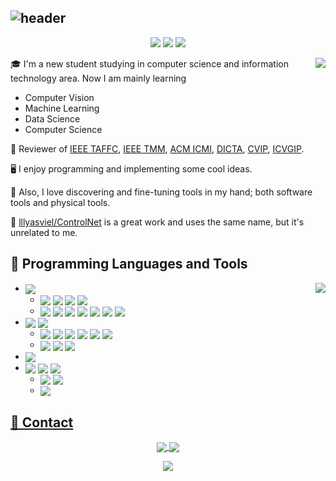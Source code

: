 ## ![header](https://capsule-render.vercel.app/api?type=Waving&color=timeGradient&height=200&animation=fadeIn&section=header&text=ControlNet&fontSize=60)

<div align="center">
 <img src="https://img.shields.io/github/followers/ControlNet?style=flat-square&color=lightblue">
 <img src="https://img.shields.io/github/stars/ControlNet?style=flat-square&color=red">
 <img src="https://cite.controlnet.space/all.svg">
</div>

<p></p>
<!-- <picture>
  <source media="(prefers-color-scheme: dark)" srcset="https://github-stats-vercel-inky.vercel.app/api?username=ControLNet&count_private=true&hide=contribs,prs&show_icons=true&theme=radical">
  <source media="(prefers-color-scheme: light)" srcset="https://github-stats-vercel-inky.vercel.app/api?username=ControLNet&count_private=true&hide=contribs,prs&show_icons=true&theme=default">
  <img align="right" src="https://github-stats-vercel-inky.vercel.app/api?username=ControLNet&count_private=true&hide=contribs,prs&show_icons=true&theme=radical">
</picture> -->
<img align="right" src="https://github-stats-vercel-inky.vercel.app/api?username=ControLNet&count_private=true&hide=contribs,prs&show_icons=true&theme=radical">

🎓 I'm a new student studying in computer science and information technology area. Now I am mainly learning
 -  Computer Vision
 -  Machine Learning
 -  Data Science 
 -  Computer Science

🔎 Reviewer of [IEEE TAFFC](https://ieeexplore.ieee.org/xpl/RecentIssue.jsp?punumber=5165369), [IEEE TMM](https://ieeexplore.ieee.org/xpl/RecentIssue.jsp?punumber=6046), [ACM ICMI](https://dl.acm.org/conference/icmi), [DICTA](https://www.dictaconference.org/), [CVIP](https://vnit.ac.in/cvip2022/), [ICVGIP](https://www.iitrpr.ac.in/ICVGIP/).

🖥️ I enjoy programming and implementing some cool ideas. 

🧰 Also, I love discovering and fine-tuning tools in my hand; both software tools and physical tools. 

🔔 [lllyasviel/ControlNet](https://github.com/lllyasviel/ControlNet) is a great work and uses the same name, but it's unrelated to me.


## 💾 Programming Languages and Tools

<picture>
  <source media="(prefers-color-scheme: dark)" srcset="https://github-stats-vercel-inky.vercel.app/api/top-langs/?username=ControlNet&layout=compact&theme=radical&langs_count=10&hide=Jupyter%20Notebook">
  <source media="(prefers-color-scheme: light)" srcset="https://github-stats-vercel-inky.vercel.app/api/top-langs/?username=ControlNet&layout=compact&theme=default&langs_count=10&hide=Jupyter%20Notebook">
  <img align="right" src="https://github-stats-vercel-inky.vercel.app/api/top-langs/?username=ControlNet&layout=compact&theme=radical&langs_count=10&hide=Jupyter%20Notebook">
</picture>

<ul>
    <li>
        <a href="https://www.python.org/" rel="nofollow"><img align="center"
                    src="https://img.shields.io/badge/Python-3776AB?logo=Python&style=flat-square&logoColor=white"
                    style="max-width:100%;"></a>
        <ul>
            <li><a href="https://www.jetbrains.com/pycharm/" rel="nofollow"><img align="center"
                        src="https://img.shields.io/badge/PyCharm-006600?logo=PyCharm&style=flat-square&logoColor=white"
                        style="max-width:100%;"></a> <a href="https://www.anaconda.com/" rel="nofollow"><img
                        align="center"
                        src="https://img.shields.io/badge/Anaconda-44A833?logo=Anaconda&style=flat-square&logoColor=white"
                        style="max-width:100%;"></a> <a href="https://jupyter.org/" rel="nofollow"><img align="center"
                        src="https://img.shields.io/badge/Jupyter-F37626?logo=Jupyter&style=flat-square&logoColor=white"
                        style="max-width:100%;"></a> <a href="https://pypi.org/" rel="nofollow"><img align="center"
                        src="https://img.shields.io/badge/PyPI-3775A9?logo=PyPI&style=flat-square&logoColor=white"
                        style="max-width:100%;"></a></li>
            <li><a href="https://numpy.org/" rel="nofollow"><img align="center"
                        src="https://img.shields.io/badge/NumPy-013243?logo=Numpy&style=flat-square&logoColor=white"
                        style="max-width:100%;"></a> <a href="https://pandas.pydata.org/" rel="nofollow"><img
                        align="center"
                        src="https://img.shields.io/badge/pandas-150458?logo=pandas&style=flat-square&logoColor=white"
                        style="max-width:100%;"></a> <a href="https://pytorch.org/" rel="nofollow"><img align="center"
                        src="https://img.shields.io/badge/PyTorch-EE4C2C?logo=PyTorch&style=flat-square&logoColor=white"
                        style="max-width:100%;"></a> <a href="https://www.pytorchlightning.ai/" rel="nofollow"><img
                        align="center"
                        src="https://img.shields.io/badge/Lightning-792EE5?logo=Lightning&style=flat-square&logoColor=white"
                        style="max-width:100%;"></a> <a href="https://www.tensorflow.org/" rel="nofollow"><img
                        align="center"
                        src="https://img.shields.io/badge/TensorFlow-FF6F00?logo=TensorFlow&style=flat-square&logoColor=white"
                        style="max-width:100%;"></a> <a href="https://scikit-learn.org/" rel="nofollow"><img
                        align="center"
                        src="https://img.shields.io/badge/Sklearn-F7931E?logo=scikit-learn&style=flat-square&logoColor=white"
                        style="max-width:100%;"></a> <a href="https://fastapi.tiangolo.com/" rel="nofollow"><img
                        align="center"
                        src="https://img.shields.io/badge/FastAPI-009688?logo=fastapi&style=flat-square&logoColor=white"
                        style="max-width:100%;"></a></li>
        </ul>
    </li>
    <li>
        <a href="https://developer.mozilla.org/en-US/docs/Web/JavaScript" rel="nofollow"><img align="center"
                    src="https://img.shields.io/badge/JavaScript-F7DF1E?logo=JavaScript&style=flat-square&logoColor=black"
                    style="max-width:100%;"></a> <a href="https://www.typescriptlang.org/" rel="nofollow"><img
                        align="center"
                        src="https://img.shields.io/badge/TypeScript-3178C6?logo=TypeScript&style=flat-square&logoColor=white"
                        style="max-width:100%;"></a> 
        <ul>
            <li><a href="https://www.jetbrains.com/webstorm/" rel="nofollow"><img align="center"
                        src="https://img.shields.io/badge/WebStorm-00A2A2?logo=WebStorm&style=flat-square&logoColor=white"
                        style="max-width:100%;"></a> <a href="https://nodejs.org/" rel="nofollow"><img align="center"
                        src="https://img.shields.io/badge/Node.js-339933?logo=Nodedotjs&style=flat-square&logoColor=white"
                        style="max-width:100%;"></a> <a href="https://www.npmjs.com/" rel="nofollow"><img align="center"
                        src="https://img.shields.io/badge/npm-CB3837?logo=npm&style=flat-square&logoColor=white"
                        style="max-width:100%;"></a> <a href="https://rollupjs.org/" rel="nofollow"><img align="center"
                        src="https://img.shields.io/badge/rollup.js-EC4A3F?logo=rollupdotjs&style=flat-square&logoColor=white"
                        style="max-width:100%;"></a> <a href="https://webpack.js.org/" rel="nofollow"><img
                        align="center"
                        src="https://img.shields.io/badge/Webpack-8DD6F9?logo=Webpack&style=flat-square&logoColor=black"
                        style="max-width:100%;"></a> <a href="https://vitejs.dev/" rel="nofollow"><img
                        align="center"
                        src="https://img.shields.io/badge/Vite-646CFF?logo=vite&style=flat-square&logoColor=white"
                        style="max-width:100%;"></a></li>
            <li><a href="https://jquery.com/" rel="nofollow"><img align="center"
                        src="https://img.shields.io/badge/jQuery-0769AD?logo=jQuery&style=flat-square&logoColor=white"
                        style="max-width:100%;"></a> <a href="https://d3js.org/" rel="nofollow"><img align="center"
                        src="https://img.shields.io/badge/d3.js-F9A03C?logo=d3dotjs&style=flat-square&logoColor=white"
                        style="max-width:100%;"></a> <a href="https://vuejs.org/" rel="nofollow"><img align="center"
                        src="https://img.shields.io/badge/Vue.js-4FC08D?logo=vuedotjs&style=flat-square&logoColor=white"
                        style="max-width:100%;"></a></li>
        </ul>
    </li>
    <li>
        <a href="https://www.r-project.org/" rel="nofollow"><img align="center"
                    src="https://img.shields.io/badge/R-276DC3?logo=R&style=flat-square&logoColor=white"
                    style="max-width:100%;"></a>
    </li>
    <li>
        <a href="https://www.java.com/" rel="nofollow"><img align="center"
                    src="https://img.shields.io/badge/Java-007396?logo=OpenJDK&style=flat-square&logoColor=white"
                    style="max-width:100%;"></a> <a href="https://kotlinlang.org/" rel="nofollow"><img
                        align="center"
                        src="https://img.shields.io/badge/Kotlin-0095D5?logo=Kotlin&style=flat-square&logoColor=white"
                        style="max-width:100%;"></a> <a href="https://www.scala-lang.org/" rel="nofollow"><img
                        align="center"
                        src="https://img.shields.io/badge/Scala-DC322F?logo=Scala&style=flat-square&logoColor=white"
                        style="max-width:100%;"></a> 
        <ul>
            <li><a href="https://www.jetbrains.com/idea/" rel="nofollow"><img align="center"
                        src="https://img.shields.io/badge/IDEA-8C201E?logo=IntelliJ%20IDEA&style=flat-square"
                        style="max-width:100%;"></a> <a href="https://gradle.org/" rel="nofollow"><img align="center"
                        src="https://img.shields.io/badge/Gradle-02303A?logo=Gradle&style=flat-square&logoColor=white"
                        style="max-width:100%;"></a></li>
            <li><a href="https://spark.apache.org/" ref="nofollow"><img align="center"
                        src="https://img.shields.io/badge/Spark-E25A1C?logo=ApacheSpark&style=flat-square&logoColor=white"></li>
        </ul>
    </li>
</ul>

## 📮 Contact

<div align="center">
  <a href="https://controlnet.space"><img align="center" src="https://img.shields.io/badge/Blog-ControlNet-lightblue?logo=hexo&style=for-the-badge">
  <a href="mailto:smczx@hotmail.com"><img align="center" src="https://img.shields.io/badge/Email-Hotmail-yellowgreen?logo=minutemailer&style=for-the-badge"></a>
</div>

<p></p>
 
<div align="center"><img align="center" src="https://count.getloli.com/get/@ControlNet?theme=rule34"></div>
<!--
**ControlNet/ControlNet** is a ✨ _special_ ✨ repository because its `README.md` (this file) appears on your GitHub profile.

Here are some ideas to get you started:

- 🔭 I’m currently working on ...
- 🌱 I’m currently learning ...
- 👯 I’m looking to collaborate on ...
- 🤔 I’m looking for help with ...
- 💬 Ask me about ...
- 📫 How to reach me: ...
- 😄 Pronouns: ...
- ⚡ Fun fact: ...
-->
